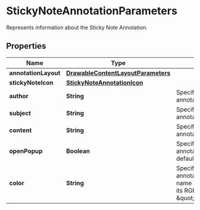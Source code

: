 

# StickyNoteAnnotationParameters

Represents information about the Sticky Note Annotation.
## Properties

Name | Type | Description | Notes
------------ | ------------- | ------------- | -------------
**annotationLayout** | [**DrawableContentLayoutParameters**](DrawableContentLayoutParameters.md) |  | 
**stickyNoteIcon** | [**StickyNoteAnnotationIcon**](StickyNoteAnnotationIcon.md) |  |  [optional]
**author** | **String** | Specify the author of the annotation, if any. |  [optional]
**subject** | **String** | Specify the subject of the annotation, if any. |  [optional]
**content** | **String** | Specify the content of the annotation, if any. |  [optional]
**openPopup** | **Boolean** | Specifies if the popup of annotation shall be opened by default. |  [optional]
**color** | **String** | Specifies the color of the annotation, using the color name (ie: \&quot;red\&quot;) or its RGBa code (ie: \&quot;rgba(255,0,0,1)\&quot;). |  [optional]



